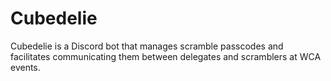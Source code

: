 # Cubedelie

Cubedelie is a Discord bot that manages scramble passcodes and facilitates communicating them between delegates and scramblers at WCA events.
